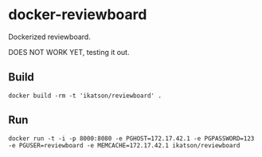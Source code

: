 docker-reviewboard
==================

Dockerized reviewboard.

DOES NOT WORK YET, testing it out.

## Build

    docker build -rm -t 'ikatson/reviewboard' .

## Run
    
    docker run -t -i -p 8000:8080 -e PGHOST=172.17.42.1 -e PGPASSWORD=123 -e PGUSER=reviewboard -e MEMCACHE=172.17.42.1 ikatson/reviewboard
